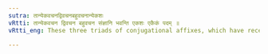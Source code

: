 ```yaml
---
sutra: तान्येकवचनद्विवचनबहुवचनान्येकशः
vRtti: तान्येकवचन द्विवचन बहुवचन संज्ञानि भवन्ति एकशः एकैकं पदम् ॥
vRtti_eng: These three triads of conjugational affixes, which have received the names of Lowest &c, are called (as regard the three expressions in each triad) severally 'the expression for one' (singular) 'the expression for two' (dual), and 'the expression for many' (plural).

---
```

